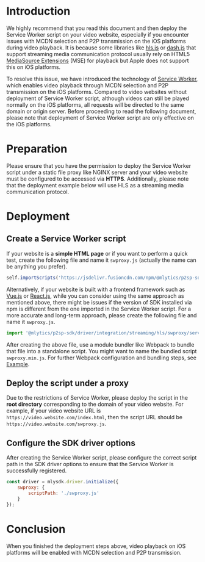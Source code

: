 # Introduction

We highly recommend that you read this document and then deploy the Service Worker script on your video website, especially if you encounter issues with MCDN selection and P2P transmission on the iOS platforms during video playback. It is because some libraries like [hls.js](https://github.com/video-dev/hls.js/) or [dash.js](https://github.com/Dash-Industry-Forum/dash.js/) that support streaming media communication protocol usually rely on HTML5 [MediaSource Extensions](https://developer.mozilla.org/en-US/docs/Web/API/Media_Source_Extensions_API) (MSE) for playback but Apple does not support this on iOS platforms.

To resolve this issue, we have introduced the technology of [Service Worker](https://developer.mozilla.org/en-US/docs/Web/API/Service_Worker_API), which enables video playback through MCDN selection and P2P transmission on the iOS platforms. Compared to video websites without deployment of Service Worker script, although videos can still be played normally on the iOS platforms, all requests will be directed to the same domain or origin server. Before proceeding to read the following document, please note that deployment of Service Worker script are only effective on the iOS platforms.

# Preparation

Please ensure that you have the permission to deploy the Service Worker script under a static file proxy like NGINX server and your video website must be configured to be accessed via **HTTPS**. Additionally, please note that the deployment example below will use HLS as a streaming media communication protocol.

# Deployment

## Create a Service Worker script

If your website is a **simple HTML page** or if you want to perform a quick test, create the following file and name it `swproxy.js` (actually the name can be anything you prefer).

```javascript
self.importScripts('https://jsdelivr.fusioncdn.com/npm/@mlytics/p2sp-sdk@latest/bundle/integration/streaming/swproxy-hls.min.js');
```

Alternatively, if your website is built with a frontend framework such as [Vue.js](https://vuejs.org/) or [React.js](https://react.dev/), while you can consider using the same approach as mentioned above, there might be issues if the version of SDK installed via npm is different from the one imported in the Service Worker script. For a more accurate and long-term approach, please create the following file and name it `swproxy.js`.

```javascript
import '@mlytics/p2sp-sdk/driver/integration/streaming/hls/swproxy/server';
```

After creating the above file, use a module bundler like Webpack to bundle that file into a standalone script. You might want to name the bundled script `swproxy.min.js`. For further Webpack configuration and bundling steps, see [Example](https://github.com/mlytics/mly-stream-sdk-guide/tree/main/Web%20SDK/Knowledge/SDK%20service%20worker%20deployment).

## Deploy the script under a proxy

Due to the restrictions of Service Worker, please deploy the script in the **root directory** corresponding to the domain of your video website. For example, if your video website URL is `https://video.website.com/index.html`, then the script URL should be `https://video.website.com/swproxy.js`.

## Configure the SDK driver options

After creating the Service Worker script, please configure the correct script path in the SDK driver options to ensure that the Service Worker is successfully registered.

```javascript
const driver = mlysdk.driver.initialize({
    swproxy: {
        scriptPath: './swproxy.js'
    }
});
```

# Conclusion

When you finished the deployment steps above, video playback on iOS platforms will be enabled with MCDN selection and P2P transmission.
